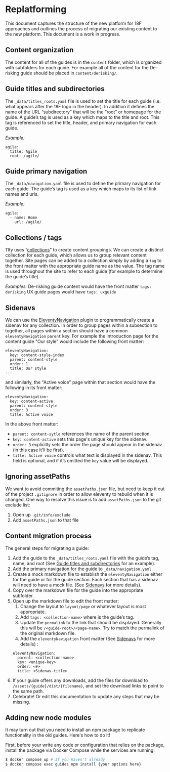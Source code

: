 # Replatforming
This document captures the structure of the new platform for 18F approaches and outlines the process of migrating our existing content to the new platform. This document is a work in progress.

##  Content organization
The content for all of the guides is in the `content` folder, which is organized with subfolders for each guide. For example all of the content for the De-risking guide should be placed in `content/derisking/`.

## Guide titles and subdirectories
The `_data/titles_roots.yaml` file is used to set the title for each guide (i.e. what appears after the 18F logo in the header). In addition it defines the name of the URL “subdirectory” that will be the “root” or homepage for the guide. A guide’s tag is used as a key which maps to the title and root. This tag is referenced to set the title, header, and primary navigation for each guide.

_Example:_
```
agile:
  title: Agile
  root: /agile/
```
## Guide primary navigation

The `_data/navigation.yaml` file is used to define the primary navigation for each guide. The guide’s tag is used as a key which maps to its list of link names and urls.

_Example:_
```
agile:
  - name: Home
    url: /agile/
```

## Collections / tags
11ty uses “[collections](https://www.11ty.dev/docs/collections/)” to create content groupings. We can create a distinct collection for each guide, which allows us to group relevant content together. Site pages can be added to a collection simply by adding a `tag` to the front matter with the appropriate guide name as the value. The tag name is used throughout the site to refer to each guide (for example to determine the guide’s title).

_Examples:_
De-risking guide content would have the front matter `tags: derisking`
UX guide pages would have `tags: uxguide`

## Sidenavs
We can use the [EleventyNavigation](https://www.11ty.dev/docs/plugins/navigation/) plugin to programmatically create a sidenav for any collection. In order to group pages within a subsection to together, all pages within a section should have a common `eleventyNavigation` `parent` key. For example the introduction page for the content guide "Our style" would include the following front matter:
```
eleventyNavigation:
  key: content-style-index
  parent: content-style
  order: 1
  title: Our style
---
```
and similarly, the "Active voice" page within that section would have the following in its front matter:

```
eleventyNavigation:
  key: content-active
  parent: content-style
  order: 3
  title: Active voice
```

In the above front matter:
- `parent: content-sytle` references the name of the parent section.
- `key: content-active` sets this page's unique key for the sidenav.
- `order: 3` explicitly sets the order the page should appear in the sidenav (in this case it'll be first).
- `title: Active voice` controls what text is displayed in the sidenav. This field is optional, and if it’s omitted the `key` value will be displayed.


## Ignoring assetPaths
We want to avoid commiting the `assetPaths.json` file, but need to keep it out of the project `.gitignore` in order to allow eleventy to rebuild when it is changed. One way to resolve this issue is to add `assetPaths.json` to the git exclude list:
1. Open up `.git/info/exclude`
2. Add `assetPaths.json` to that file

## Content migration process

The general steps for migrating a guide:
1. Add the guide to the `_data/titles_roots.yaml` file with the guide’s tag, name, and root (See [Guide titles and subdirectories](#guide-titles-and-subdirectories) for an example).
2. Add the primary navigation for the guide to `_data/navigation.yaml`.
3. Create a mock markdown file to establish the `eleventyNavigation` either for the guide or for the guide section. Each section that has a sidenav will need to have a mock file. (See [Sidenavs](#sidenavs) for more details).
4. Copy over the markdown file for the guide into the appropriate subfolder.
5. Open up the markdown file to edit the front matter:
    1. Change the layout to `layout/page` or whatever layout is most appropriate.
    2. Add `tags: <collection-name>` where <collection-name> is the guide’s tag.
    2. Update the `permalink` to the link that should be displayed. Generally this will be `/<guide-root>/<page-name>`. Try to match the permalink of the original markdown file.
    3. Add the `eleventyNavigation` front matter (See [Sidenavs](#sidenavs) for more details) :
    ```
    eleventyNavigation:
      parent: <collection-name>
      key: <unique-key>
      order: <#>
      title: <Sidenav-title>
    ```
6. If your guide offers any downloads, add the files for download to `/assets/{guide}/dist/{filename}`, and set the download links to point to the same path.
7. Celebrate! Or edit this documentation to update any steps that may be missing.

## Adding new node modules

It may turn out that you need to install an npm package to replicate functionality in the old guides. Here's how to do it!

First, before your write any code or configuration that relies on the package, install the package via Docker Compose while the services are running:

```sh
$ docker compose up # If you haven't already
$ docker compose exec guides npm install {your options here}
```
